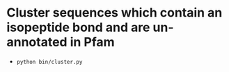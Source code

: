 # Cluster sequences which contain an isopeptide bond and are un-annotated in Pfam
- `python bin/cluster.py`